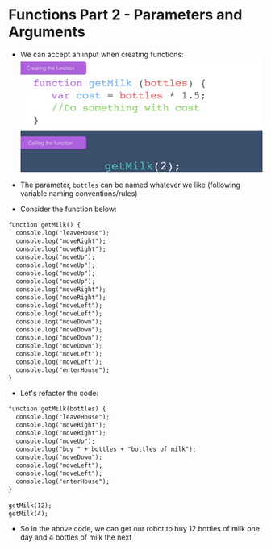 # Functions Part 2 - Parameters and Arguments

- We can accept an input when creating functions:
![](../images/41.png)
- The parameter, `bottles` can be named whatever we like (following variable naming conventions/rules)

- Consider the function below:
```
function getMilk() {   
  console.log("leaveHouse");
  console.log("moveRight");
  console.log("moveRight");
  console.log("moveUp");
  console.log("moveUp");
  console.log("moveUp");
  console.log("moveUp");
  console.log("moveRight");
  console.log("moveRight");
  console.log("moveLeft");
  console.log("moveLeft");
  console.log("moveDown");
  console.log("moveDown");
  console.log("moveDown");
  console.log("moveDown");
  console.log("moveLeft");
  console.log("moveLeft");
  console.log("enterHouse");
}
```
- Let's refactor the code:
```
function getMilk(bottles) {   
  console.log("leaveHouse");
  console.log("moveRight");
  console.log("moveRight");
  console.log("moveUp");
  console.log("buy " + bottles + "bottles of milk");
  console.log("moveDown");
  console.log("moveLeft");
  console.log("moveLeft");
  console.log("enterHouse");
}

getMilk(12);
getMilk(4);
```
- So in the above code, we can get our robot to buy 12 bottles of milk one day and 4 bottles of milk the next